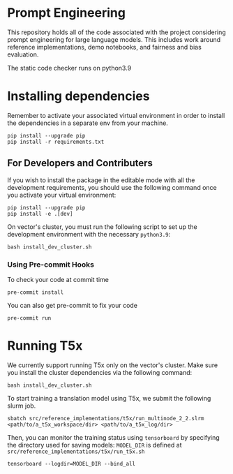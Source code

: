 # Prompt Engineering
This repository holds all of the code associated with the project considering prompt engineering for large language models. This includes work around reference implementations, demo notebooks, and fairness and bias evaluation.

The static code checker runs on python3.9

# Installing dependencies
Remember to activate your associated virtual environment in order to install the dependencies in a separate env from your machine.
```
pip install --upgrade pip
pip install -r requirements.txt
```
## For Developers and Contributers
If you wish to install the package in the editable mode with all the development requirements, you should use the following command once you activate your virtual environment:
```
pip install --upgrade pip
pip install -e .[dev]
```

On vector's cluster, you must run the following script to set up the development environment with the necessary `python3.9`:
```
bash install_dev_cluster.sh
```

### Using Pre-commit Hooks
To check your code at commit time
```
pre-commit install
```

You can also get pre-commit to fix your code
```
pre-commit run
```
# Running T5x
We currently support running T5x only on the vector's cluster.
Make sure you install the cluster dependencies via the following command:
```
bash install_dev_cluster.sh
```

To start training a translation model using T5x, we submit the following slurm job.
```
sbatch src/reference_implementations/t5x/run_multinode_2_2.slrm <path/to/a_t5x_workspace/dir> <path/to/a_t5x_log/dir>
```

Then, you can monitor the training status using `tensorboard` by specifying the directory used for saving models:
`MODEL_DIR` is defined at `src/reference_implementations/t5x/run_t5x.sh`

```
tensorboard --logdir=MODEL_DIR --bind_all
```
